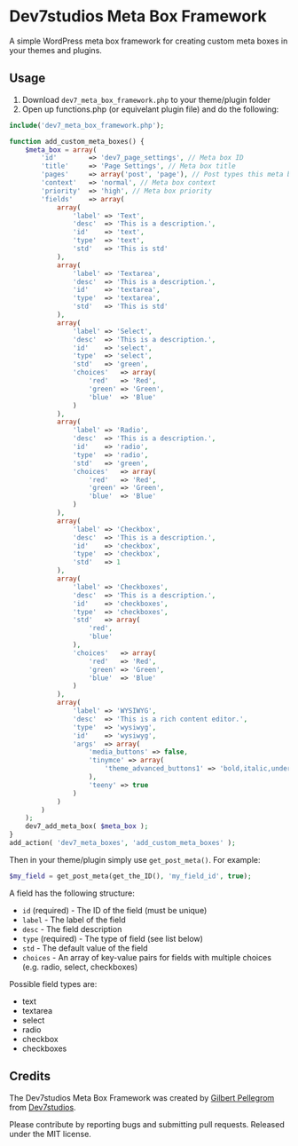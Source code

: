 # Dev7studios Meta Box Framework

A simple WordPress meta box framework for creating custom meta boxes in your themes and plugins.

## Usage

1. Download `dev7_meta_box_framework.php` to your theme/plugin folder
2. Open up functions.php (or equivelant plugin file) and do the following:

```php
include('dev7_meta_box_framework.php');

function add_custom_meta_boxes() {
	$meta_box = array(
		'id'		=> 'dev7_page_settings', // Meta box ID
		'title'		=> 'Page Settings', // Meta box title
		'pages'		=> array('post', 'page'), // Post types this meta box should be shown on
		'context'	=> 'normal', // Meta box context
		'priority'	=> 'high', // Meta box priority
		'fields'	=> array(
			array(
				'label'	=> 'Text',
				'desc'	=> 'This is a description.',
				'id'	=> 'text',
				'type'	=> 'text',
				'std'	=> 'This is std'
			),
			array(
				'label'	=> 'Textarea',
				'desc'	=> 'This is a description.',
				'id'	=> 'textarea',
				'type'	=> 'textarea',
				'std'	=> 'This is std'
			),
			array(
				'label'	=> 'Select',
				'desc'	=> 'This is a description.',
				'id'	=> 'select',
				'type'	=> 'select',
				'std'	=> 'green',
				'choices'	=> array(
					'red'	=> 'Red',
					'green'	=> 'Green',
					'blue'	=> 'Blue'
				)
			),
			array(
				'label'	=> 'Radio',
				'desc'	=> 'This is a description.',
				'id'	=> 'radio',
				'type'	=> 'radio',
				'std'	=> 'green',
				'choices'	=> array(
					'red'	=> 'Red',
					'green'	=> 'Green',
					'blue'	=> 'Blue'
				)
			),
			array(
				'label'	=> 'Checkbox',
				'desc'	=> 'This is a description.',
				'id'	=> 'checkbox',
				'type'	=> 'checkbox',
				'std'	=> 1
			),
			array(
				'label'	=> 'Checkboxes',
				'desc'	=> 'This is a description.',
				'id'	=> 'checkboxes',
				'type'	=> 'checkboxes',
				'std'	=> array(
					'red',
					'blue'
				),
				'choices'	=> array(
					'red'	=> 'Red',
					'green'	=> 'Green',
					'blue'	=> 'Blue'
				)
			),
			array(
				'label'	=> 'WYSIWYG',
				'desc'	=> 'This is a rich content editor.',
				'type'	=> 'wysiwyg',
				'id'	=> 'wysiwyg',
				'args'	=> array( 
					'media_buttons' => false,
					'tinymce' => array( 
						'theme_advanced_buttons1' => 'bold,italic,underline'
					),
					'teeny' => true
				)
			)
		)
	);
	dev7_add_meta_box( $meta_box );
}
add_action( 'dev7_meta_boxes', 'add_custom_meta_boxes' );
```

Then in your theme/plugin simply use `get_post_meta()`. For example:

```php
$my_field = get_post_meta(get_the_ID(), 'my_field_id', true);
```

A field has the following structure:

* `id` (required) - The ID of the field (must be unique)
* `label` - The label of the field
* `desc` - The field description
* `type` (required) - The type of field (see list below)
* `std` - The default value of the field
* `choices` - An array of key-value pairs for fields with multiple choices (e.g. radio, select, checkboxes)

Possible field types are:

* text
* textarea
* select
* radio
* checkbox
* checkboxes

## Credits

The Dev7studios Meta Box Framework was created by [Gilbert Pellegrom](http://gilbert.pellegrom.me) from [Dev7studios](http://dev7studios.com).

Please contribute by reporting bugs and submitting pull requests. Released under the MIT license.
